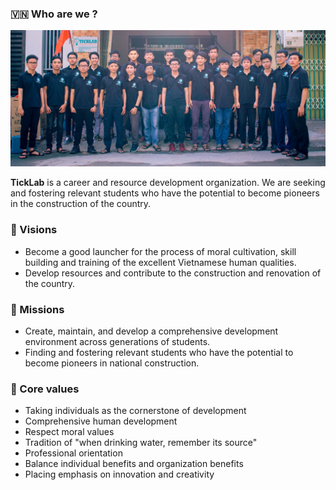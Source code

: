 ### 🇻🇳 Who are we ?
<!-- Test trigger github bot in Discord -->
![Members](https://raw.githubusercontent.com/TickLabVN/.github/master/profile/lab_member.jpg)

**TickLab** is a career and resource development organization.
We are seeking and fostering relevant students who have the potential to become pioneers in the construction of the country.

### 🚀 Visions

- Become a good launcher for the process of moral cultivation, skill building and training of the excellent Vietnamese human qualities.
- Develop resources and contribute to the construction and renovation of the country.

### 🎯 Missions

- Create, maintain, and develop a comprehensive development environment across generations of students.
- Finding and fostering relevant students who have the potential to become pioneers in national construction.

### 🌱 Core values

- Taking individuals as the cornerstone of development
- Comprehensive human development
- Respect moral values
- Tradition of "when drinking water, remember its source"
- Professional orientation
- Balance individual benefits and organization benefits
- Placing emphasis on innovation and creativity

